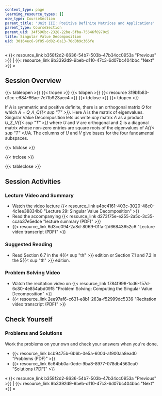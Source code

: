 ```yaml
---
content_type: page
learning_resource_types: []
ocw_type: CourseSection
parent_title: 'Unit III: Positive Definite Matrices and Applications'
parent_type: CourseSection
parent_uid: 34f596bc-2328-22be-5fba-75646f6970c5
title: Singular Value Decomposition
uid: 30164ec6-9f85-8d02-0a13-78d8b9c366fe
---
```


« {{< resource_link b358f2d2-8636-54b7-503b-47b34cc0953a "Previous" >}} | {{< resource_link 9b3392d9-9beb-d110-47c3-6d07bc404bbc "Next" >}} »

Session Overview
----------------

{{< tableopen >}}
{{< tropen >}}
{{< tdopen >}}
{{< resource 319b1b83-d1cc-e884-96ae-7e7fb923aec4 >}}
{{< tdclose >}}
{{< tdopen >}}


If _A_ is symmetric and positive definite, there is an orthogonal matrix _Q_ for which _A_ = _Q_Λ_Q{{< sup "T" >}}_. Here Λ is the matrix of eigenvalues. Singular Value Decomposition lets us write _any_ matrix _A_ as a product _U_Σ_V{{< sup "T" >}}_ where _U_ and _V_ are orthogonal and Σ is a diagonal matrix whose non-zero entries are square roots of the eigenvalues of _A{{< sup "T" >}}A_. The columns of _U_ and _V_ give bases for the four fundamental subspaces.


{{< tdclose >}}

{{< trclose >}}

{{< tableclose >}}

Session Activities
------------------

### Lecture Video and Summary

*   Watch the video lecture {{< resource_link a4bc4161-403c-3020-48c0-4c1ee38834b0 "Lecture 29: Singular Value Decomposition" >}}
*   Read the accompanying {{< resource_link d273f75e-e255-2a5c-3c35-ccab37e5edce "lecture summary (PDF)" >}}
*   {{< resource_link 6d3cc094-2a8d-8069-01fa-2d66843652c6 "Lecture video transcript (PDF)" >}}

### Suggested Reading

*   Read Section 6.7 in the 4{{< sup "th" >}} edition or Section 7.1 and 7.2 in the 5{{< sup "th" >}} edition.

### Problem Solving Video

*   Watch the recitation video on {{< resource_link f784f998-1cd6-157d-6c80-4e854abd09f5 "Problem Solving: Computing the Singular Value Decomposition" >}}
*   {{< resource_link 2ee97af6-c631-e8b1-263a-f52999dc5336 "Recitation video transcript (PDF)" >}}

Check Yourself
--------------

### Problems and Solutions

Work the problems on your own and check your answers when you're done.

*   {{< resource_link bcb9475b-6b6b-0e5a-600d-af900aa8ead0 "Problems (PDF)" >}}
*   {{< resource_link 6c64bb0a-0ede-9ba8-8977-078db4563ea0 "Solutions (PDF)" >}}

« {{< resource_link b358f2d2-8636-54b7-503b-47b34cc0953a "Previous" >}} | {{< resource_link 9b3392d9-9beb-d110-47c3-6d07bc404bbc "Next" >}} »